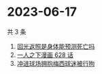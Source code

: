 # 2023-06-17

共 3 条

<!-- BEGIN ZHIHUSEARCH -->
<!-- 最后更新时间 Sat Jun 17 2023 06:10:35 GMT+0800 (China Standard Time) -->
1. [回光返照是身体能预测死亡吗](https://www.zhihu.com/search?q=回光返照是身体能预测死亡吗)
1. [一人之下漫画 628 话](https://www.zhihu.com/search?q=一人之下漫画%20628%20话)
1. [冲进球场拥抱梅西球迷被行拘](https://www.zhihu.com/search?q=冲进球场拥抱梅西球迷被行拘)
<!-- END ZHIHUSEARCH -->
